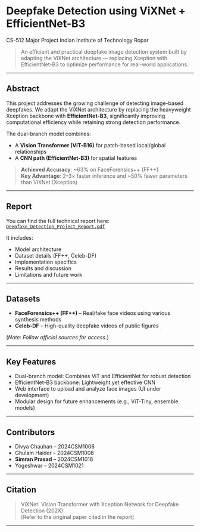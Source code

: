 # Deepfake Detection using ViXNet + EfficientNet-B3

CS-512 Major Project
Indian Institute of Technology Ropar

> An efficient and practical deepfake image detection system built by adapting the ViXNet architecture — replacing Xception with EfficientNet-B3 to optimize performance for real-world applications.

---

## Abstract

This project addresses the growing challenge of detecting image-based deepfakes. We adapt the ViXNet architecture by replacing the heavyweight Xception backbone with **EfficientNet-B3**, significantly improving computational efficiency while retaining strong detection performance.

The dual-branch model combines:
- A **Vision Transformer (ViT-B16)** for patch-based local/global relationships
- A **CNN path (EfficientNet-B3)** for spatial features

> **Achieved Accuracy**: ~63% on FaceForensics++ (FF++)  
> **Key Advantage**: 2–3× faster inference and ~50% fewer parameters than ViXNet (Xception)

---

## Report

You can find the full technical report here:  
[`Deepfake_Detection_Project_Report.pdf`](./report/Deepfake_Detection_Project_Report.pdf)

It includes:
- Model architecture
- Dataset details (FF++, Celeb-DF)
- Implementation specifics
- Results and discussion
- Limitations and future work

---

## Datasets

- **FaceForensics++ (FF++)** – Real/fake face videos using various synthesis methods  
- **Celeb-DF** – High-quality deepfake videos of public figures

(*Note: Follow official sources for access.*)

---

## Key Features

- Dual-branch model: Combines ViT and EfficientNet for robust detection
- EfficientNet-B3 backbone: Lightweight yet effective CNN
- Web interface to upload and analyze face images (UI under development)
- Modular design for future enhancements (e.g., ViT-Tiny, ensemble models)
  
---

## Contributors

- Divya Chauhan – 2024CSM1006  
- Ghulam Haider – 2024CSM1008  
- **Simran Prasad** – 2024CSM1018  
- Yogeshwar – 2024CSM1021  

---

## Citation

> ViXNet: Vision Transformer with Xception Network for Deepfake Detection (202X)  
[Refer to the original paper cited in the report]

---


